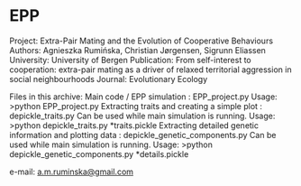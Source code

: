 # EPP
Project: Extra-Pair Mating and the Evolution of Cooperative Behaviours
Authors: Agnieszka Rumińska, Christian Jørgensen, Sigrunn Eliassen
University: University of Bergen
Publication: From self-interest to cooperation: extra-pair mating as a driver of relaxed territorial aggression in social neighbourhoods
Journal: Evolutionary Ecology

Files in this archive:
	Main code / EPP simulation : EPP_project.py
		Usage:
		>python EPP_project.py
	Extracting traits and creating a simple plot : depickle_traits.py
	Can be used while main simulation is running.
		Usage:
		>python depickle_traits.py *traits.pickle
	Extracting detailed genetic information and plotting data : depickle_genetic_components.py
	Can be used while main simulation is running.
		Usage:
		>python depickle_genetic_components.py *details.pickle

e-mail: a.m.ruminska@gmail.com
